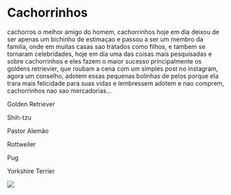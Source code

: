# Cachorrinhos

cachorros o melhor amigo do homem, cachorrinhos hoje em dia deixou de ser apenas um bichinho de estimaçao e passou a ser um membro da familia, onde em muitas casas sao tratados como filhos, e tambem se tornaram celebridades, hoje em dia uma das coisas mais pesquisadas e sobre cachorrinhos e eles fazem o maior sucesso principalmente os goldens retrievier, que roubam a cena com um simples post no instagram, agora um conselho, adotem essas pequenas bolinhas de pelos porque ela trara mais felicidade para suas vidas e lembressem adotem e nao comprem, cachorrinhos nao sao mercadorias...


Golden Retriever

Shih-tzu

Pastor Alemão

Rottweiler

Pug

Yorkshire Terrier

![](https://petanjo.com/blog/wp-content/uploads/2021/03/labrador-retriever-3.png)
